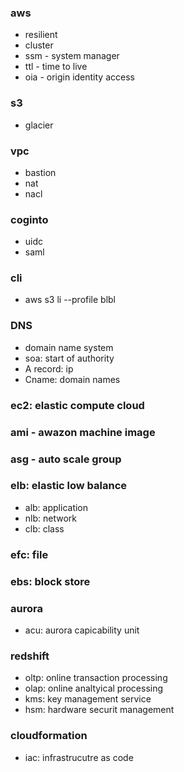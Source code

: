 ### aws
- resilient
- cluster
- ssm - system manager
- ttl - time to live
- oia - origin identity access
### s3 
- glacier


### vpc
- bastion
- nat
- nacl

### coginto
- uidc
- saml

### cli
- aws s3 li --profile blbl

### DNS
- domain name system
- soa: start of authority
- A record: ip
- Cname: domain names

### ec2: elastic compute cloud
### ami - awazon machine image
### asg - auto scale group

### elb: elastic low balance
- alb: application
- nlb: network
- clb: class

### efc: file

### ebs: block store

### aurora
- acu: aurora capicability unit 

### redshift
- oltp: online transaction processing
- olap: online analtyical processing
- kms: key management service
- hsm: hardware securit management

### cloudformation
- iac: infrastrucutre as code
